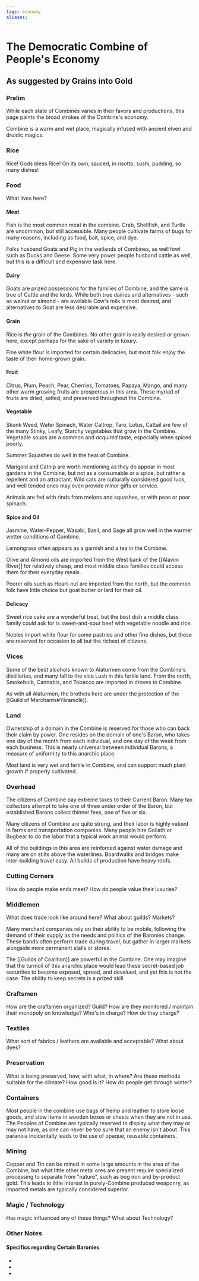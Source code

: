 ```yaml
---
tags: economy
aliases:
---
```


# The Democratic Combine of People's Economy
## As suggested by Grains into Gold
### Prelim
While each state of Combines varies in their favors and productions, this page paints the broad strokes of the Combine's economy.

Combine is a warm and wet place, magically infused with ancient elven and druidic magics.

### Rice
Rice! Gods bless Rice! On its own, sauced, in risotto, sushi, pudding, so many dishes!

### Food
What lives here?
#### Meat
Fish is the most common meat in the combine. Crab, Shellfish, and Turtle are uncommon, but still accessible. Many people cultivate farms of bugs for many reasons, including as food, bait, spice, and dye.

Folks husband Goats and Pig in the wetlands of Combines, as well fowl such as Ducks and Geese. Some very power people husband cattle as well, but this is a difficult and expensive task here.

#### Dairy
Goats are prized possessions for the families of Combine, and the same is true of Cattle and the lords. While both true dairies and alternatives - such as walnut or almond - are available Cow's milk is most desired, and alternatives to Goat are less desirable and expensive.

#### Grain
Rice is *the* grain of the Combines. No other grain is really desired or grown here, except perhaps for the sake of variety in luxury.

Fine white flour is imported for certain delicacies, but most folk enjoy the taste of their home-grown grain.

#### Fruit
Citrus, Plum, Peach, Pear, Cherries, Tomatoes, Papaya, Mango, and many other warm growing fruits are prosperous in this area. These myriad of fruits are dried, salted, and preserved throughout the Combine.

#### Vegetable
Skunk Weed, Water Spinach, Water Caltrop, Taro, Lotus, Cattail are few of the many Stinky, Leafy, Starchy vegetables that grow in the Combine. Vegetable soups are a common and *acquired* taste, especially when spiced poorly.

Summer Squashes do well in the heat of Combine.

Marigold and Catnip are worth mentioning as they do appear in most gardens in the Combine, but not as a consumable or a spice, but rather a repellent and an attractant. Wild cats are culturally considered good luck, and well tended ones may even provide minor gifts or service.

Animals are fed with rinds from melons and squashes, or with peas or poor spinach.

#### Spice and Oil
Jasmine, Water-Pepper, Wasabi, Basil, and Sage all grow well in the warmer wetter conditions of Combine. 

Lemongrass often appears as a garnish and a tea in the Combine.

Olive and Almond oils are imported from the West bank of the [[Alavini River]] for relatively cheap, and most middle class families could access them for their everyday meals.

Poorer oils such as Heart-nut are imported from the north, but the common folk have little choice but goat butter or lard for their oil.

#### Delicacy
Sweet rice cake are a wonderful treat, but the best dish a middle class family could ask for is sweet-and-sour beef with vegetable noodle and rice.

Nobles import white flour for some pastries and other fine dishes, but these are reserved for occasion to all but the richest of citizens.

### Vices
Some of the best alcohols known to Alaturmen come from the Combine's distilleries, and many fall to the vice Lush in this fertile land. From the north, Smokebulb, Cannabis, and Tobacco are imported in droves to Combine.

As with all Alaturmen, the brothels here are under the protection of the [[Guild of Merchants#Yáramólë]].

### Land
Ownership of a domain in the Combine is reserved for those who can back their claim by power. One resides on the domain of one's Baron, who takes one day of the month from each individual, and one day of the week from each business. This is nearly universal between individual Barons, a measure of uniformity to this anarchic place.

Most land is very wet and fertile in Combine, and can support much plant growth if properly cultivated.

### Overhead
The citizens of Combine pay extreme taxes to their Current Baron. Many tax collectors attempt to take one of three under order of the Baron, but established Barons collect thinner fees, one of five or six. 

Many citizens of Combine are quite strong, and their labor is highly valued in farms and transportation companies. Many people hire Goliath or Bugbear to do the labor that a typical work animal would perform.

All of the buildings in this area are reinforced against water damage and many are on stilts above the waterlines. Boardwalks and bridges make inter-building travel easy. All builds of production have heavy roofs.

### Cutting Corners
How do people make ends meet? How do people value their luxuries?

### Middlemen
What does trade look like around here? What about guilds? Markets?

Many merchant companies rely on their ability to be mobile, following the demand of their supply as the needs and politics of the Baronies change. These bands often perform trade during travel, but gather in larger markets alongside more permanent stalls or stores. 

The [[Guilds of Coalition]] are powerful in the Combine. One may imagine that the turmoil of this anarchic place would lead these secret-based job securities to become exposed, spread, and devalued, and yet this is not the case. The ability to keep secrets is a prized skill 

### Craftsmen
How are the craftsmen organized? Guild? How are they monitored / maintain their monopoly on knowledge? Who's in charge? How do they charge?

### Textiles
What sort of fabrics / leathers are available and acceptable? What about dyes?

### Preservation
What is being preserved, how, with what, in where? Are these methods suitable for the climate? How good is it? How do people get through winter? 

### Containers
Most people in the combine use bags of hemp and leather to store loose goods, and stow items in wooden boxes or chests when they are not in use. The Peoples of Combine are typically reserved to display what they may or may not have, as one can never be too sure that an enemy isn't about. This paranoia incidentally leads to the use of opaque, reusable containers.

### Mining
Copper and Tin can be mined in some large amounts in the area of the Combine, but what little other metal ores are present require specialized processing to separate from "nature", such as bog iron and by-product gold. This leads to little interest in purely-Combine produced weaponry, as imported metals are typically considered superior.

### Magic / Technology
Has magic influenced any of these things? What about Technology?

### Other Notes
#### Specifics regarding Certain Baronies
- 
- 
- 

